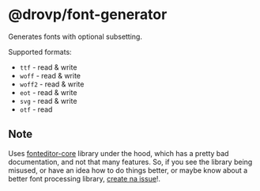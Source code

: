# @drovp/font-generator

Generates fonts with optional subsetting.

Supported formats:

- `ttf` - read & write
- `woff` - read & write
- `woff2` - read & write
- `eot` - read & write
- `svg` - read & write
- `otf` - read

## Note

Uses [fonteditor-core](https://github.com/kekee000/fonteditor-core) library under the hood, which has a pretty bad documentation, and not that many features. So, if you see the library being misused, or have an idea how to do things better, or maybe know about a better font processing library, [create na issue](https://github.com/drovp/font-generator/issues)!.
